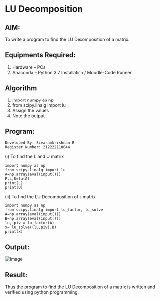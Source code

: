 # LU Decomposition 

## AIM:
To write a program to find the LU Decomposition of a matrix.

## Equipments Required:
1. Hardware – PCs
2. Anaconda – Python 3.7 Installation / Moodle-Code Runner

## Algorithm
1. import numpy as np
2. from scipy.linalg import lu
3. Assign the values
4. Note the output

## Program:
```
Developed By: Sivaramkrishnan B
Register Number: 212222110044
```
(i) To find the L and U matrix

```
import numpy as np
from scipy.linalg import lu
A=np.array(eval(input()))
P,L,U=lu(A)
print(L)
print(U)

```
(ii) To find the LU Decomposition of a matrix

```
import numpy as np
from scipy.linalg import lu_factor, lu_solve
A=np.array(eval(input()))
B=np.array(eval(input()))
lu, piv = lu_factor(A)
x= lu_solve((lu,piv),B)
print(x)

```

## Output:
![image](https://github.com/SivaramakrishnanBaskar/LU-Decomposition/assets/119476322/2f4e0d25-5d3a-425f-9617-0eebae071f05)

## Result:
Thus the program to find the LU Decomposition of a matrix is written and verified using python programming.

